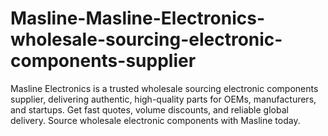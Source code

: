 # Masline-Masline-Electronics-wholesale-sourcing-electronic-components-supplier
Masline Electronics is a trusted wholesale sourcing electronic components supplier, delivering authentic, high-quality parts for OEMs, manufacturers, and startups. Get fast quotes, volume discounts, and reliable global delivery. Source wholesale electronic components with Masline today.
